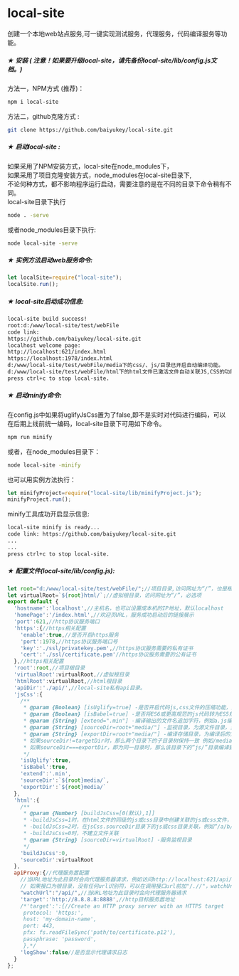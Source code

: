 # local-site<br>
创建一个本地web站点服务,可一键实现测试服务，代理服务，代码编译服务等功能。
##### ★ 安装 ( 注意！如果要升级local-site，请先备份local-site/lib/config.js文档。)
方法一，NPM方式 (推荐)：
```Bash
npm i local-site
```
方法二，github克隆方式 :<br>
```Bash
git clone https://github.com/baiyukey/local-site.git
```
   
##### ★ 启动local-site :
如果采用了NPM安装方式，local-site在node_modules下，<br>
如果采用了项目克隆安装方式，node_modules在local-site目录下,<br>
不论何种方式，都不影响程序运行启动，需要注意的是在不同的目录下命令稍有不同。<br>
local-site目录下执行
```Bash
node . -serve
```
或者node_modules目录下执行:
```Bash
node local-site -serve
```

##### ★ 实例方法启动web服务命令:
```javascript
let localSite=require("local-site");
localSite.run();
```

##### ★ local-site启动成功信息:
```Bash
local-site build success!
root:d:/www/local-site/test/webFile
code link:
https://github.com/baiyukey/local-site.git
localhost welcome page:
http://localhost:621/index.html
https://localhost:1978/index.html
d:/www/local-site/test/webFile/media下的css/、js/目录已开启自动编译功能。
d:/www/local-site/test/webFile/html下的html文件已激活文件自动关联JS,CSS的功能。
press ctrl+c to stop local-site.
```

##### ★ 启动minify命令:
在config.js中如果将uglifyJsCss置为了false,即不是实时对代码进行编码，可以在后期上线前统一编码，local-site目录下可用如下命令。
```Bash
npm run minify
```
或者，在node_modules目录下：
```Bash
node local-site -minify
```

也可以用实例方法执行：
```javascript
let minifyProject=require("local-site/lib/minifyProject.js");
minifyProject.run();
```

minify工具成功开启显示信息:
```Bash
local-site minify is ready...
code link: https://github.com/baiyukey/local-site.git
...
...
press ctrl+c to stop local-site.
```

##### ★ 配置文件(local-site/lib/config.js):<br>
```javascript
let root="d:/www/local-site/test/webFile/";//项目目录,访问网址为“/”，也是根目录
let virtualRoot=`${root}html/`;//虚拟根目录，访问网址为“/”，必选项
export default {
  'hostname':'localhost',//主机名，也可以设置成本机的IP地址，默认localhost
  'homePage':'/index.html',//欢迎页URL，服务成功启动后的链接展示
  'port':621,//http协议服务端口
  'https':{//https相关配置
    'enable':true,//是否开启https服务
    'port':1978,//https协议服务端口号
    'key':'./ssl/privatekey.pem',//https协议服务需要的私有证书
    'cert':'./ssl/certificate.pem'//https协议服务需要的公有证书
  },//https相关配置
  'root':root,//项目根目录
  'virtualRoot':virtualRoot,//虚拟根目录
  'htmlRoot':virtualRoot,//html根目录
  'apiDir':'./api/',//local-site私有api目录。
  'jsCss':{
    /**
     * @param {Boolean} [isUglify=true] -是否开启代码js,css文件的压缩功能，默认true，即开启
     * @param {Boolean} [isBabel=true] -是否将ES6或更高规范的js代码转为ES5规范，默认false,即不转换
     * @param {String} [extend=".min"] -编译输出的文件名追加字符，例如a.js编译后的文件名为a.min.js，如果不需要更改可以留空
     * @param {String} [sourceDir=root+"media/"] -监视目录，为源文件目录，当其中的js、css文件发生变化时自动编译
     * @param {String} [exportDir=root+"media/"] -编译存储目录，为编译后的文件存储目录，编译后的文件会以.min.(js|css)为结尾
     * 如果sourceDir!=targetDir时，那么两个目录下的子目录树保持一致 例如/media/js/a/index.js输出为/media2/js/a/index.min.js
     * 如果sourceDir===exportDir，即为同一目录时，那么该目录下的“js/”目录编译到"js.min/"目录中(没有“js/”目录忽略此步)，用以区分管理，CSS同理。例如/media/js/a/index.js输出为/media/js.min/a/index.min.js
     */
    'isUglify':true,
    'isBabel':true,
    'extend':'.min',
    'sourceDir':`${root}media/`,
    'exportDir':`${root}media/`
  },
  'html':{
    /**
     * @param {Number} [buildJsCss=[0(默认),1]]
     * -buildJsCss=1时，在html文件的同级的js或css目录中创建关联的js或css文件，例如/a/b/index.html对应的js文件为 /a/b/js/index.js，css同理
     * -buildJsCss=2时，在jsCss.sourceDir目录下的js或css目录关联，例如“/a/b/index.html”对应的js文件为"/media/js/a/b/index.js"，css同理
     * -buildJsCss=0时，不建立文件关联
     * @param {String} [sourceDir=virtualRoot] -服务监视目录
     */
    'buildJsCss':0,
    'sourceDir':virtualRoot
  },
  apiProxy:{//代理服务嚣配置
    //当URL地址为此目录时会向代理服务器请求，例如访问http://localhost:621/api/login时相当于向http://8.8.8.8:8888/api/login请求数据
    // 如果接口为根目录，没有任何url识别符，可以在调用接口url前加"/.//"，watchUrl设置为："///"
    "watchUrl":"/api/",//当URL地址为此目录时会向代理服务器请求
    'target':'http://8.8.8.8:8888',//http目标服务嚣地址
    /*'target':':{//Create an HTTP proxy server with an HTTPS target
     protocol: 'https:',
     host: 'my-domain-name',
     port: 443,
     pfx: fs.readFileSync('path/to/certificate.p12'),
     passphrase: 'password',
     },*/
    'logShow':false//是否显示代理请求日志
  }
};
```

